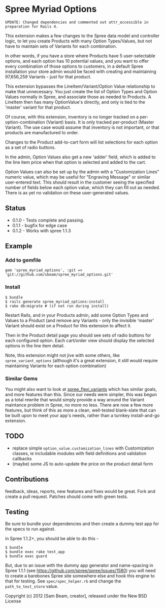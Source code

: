 # Spree Myriad Options


`UPDATE: Changed dependencies and commented out attr_accessible in preparation for Rails 4.`

This extension makes a few changes to the Spree data model and controller
logic, to let you create Products with many Option Types/Values, but not have
to maintain sets of Variants for each combination.

In other words, if you have a store where Products have 5 user-selectable
options, and each option has 10 potential values, and you want to offer every
combination of those options to customers, in a default Spree installation your
store admin would be faced with creating and maintaining 97,656,259 Variants -
just for that product.

This extension bypasses the LineItem/Variant/Option Value relationship to make
that unnecessary. You just create the list of Option Types and Option Values
normally in Spree, and associate those as needed to Products. A LineItem then
has many OptionValue's directly, and only is tied to the 'master' variant for
that product.

Of course, with this extension, inventory is no longer tracked on a
per-option-combination (Variant) basis. It is only tracked per-product (Master
Variant).  The use case would assume that inventory is not important, or that
products are manufactured to order.

Changes to the Product add-to-cart form will list selections for each option as
a set of radio buttons.

In the admin, Option Values also get a new 'adder' field, which is added to the
line item price when that option is selected and added to the cart.

Option Values can also be set up by the admin with a "Customization Lines"
numeric value, which may be useful for "Engraving Message" or similar
user-entered text. This should result in the customer seeing the specified
number of fields below each option value, which they can fill out as needed.
There is as yet no validation on these user-generated values.


## Status

- 0.1.0 - Tests complete and passing.
- 0.1.1 - bugfix for edge case
- 0.1.2 - Works with spree 1.1.3

## Example

### Add to gemfile

    gem 'spree_myriad_options', :git => 'git://github.com/sbeam/spree_myriad_options.git'

### Install

    $ bundle
    $ rails generate spree_myriad_options:install
    $ rake db:migrate # (if not run during install)

Restart Rails, and in your Products admin, add some Option Types and Values to
a Product (and remove any Variants - only the invisible 'master' Variant should
exist on a Product for this extension to affect it.

Then in the Product detail page you should see sets of radio buttons for each
configured option. Each cart/order view should display the selected options in
the line item detail.

Note, this extension might not jive with some others, like
`spree_variant_options` (although it's a great extension, it still would
require maintaining Variants for each option combination)

### Similar Gems

You might also want to look at
[spree_flexi_variants](https://github.com/jsqu99/spree_flexi_variants) which
has similar goals, and more features than this. Since our needs were simpler,
this was begun as a total rewrite that would simply provide a way around the
Variant maintance problem in Spree, no more no less. There are now a few more
features, but think of this as more a clean, well-tested blank-slate that can
be built upon to meet your app's needs, rather than a turnkey install-and-go
extension.

## TODO

  - replace simple `option_value.customization_lines` with Customization
    classes, ie includable modules with field definitions and validation
    callbacks
  - (maybe) some JS to auto-update the price on the product detail form

## Contributions

feedback, ideas, reports, new features and fixes would be great. Fork and
create a pull request. Patches should come with green tests.


## Testing

Be sure to bundle your dependencies and then create a dummy test app for the
specs to run against.

in Spree 1.1.2+, you should be able to do this -

    $ bundle
    $ bundle exec rake test_app
    $ bundle exec guard

But, due to an issue with the dummy app generator and name-spacing in
Spree 1.1.1 (see https://github.com/spree/spree/issues/1580) you will need to
create a barebones Spree site somewhere else and hook this engine to that for
testing. See `spec/spec_helper.rb` and change the `path_to_test_store` value.

Copyright (c) 2012 [Sam Beam, creator], released under the New BSD License


